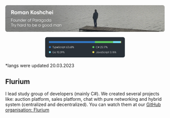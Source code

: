 <img src="./img/me.png" />

<p align="center">
   <img src="./img/langs-20-3-2023.svg" width="50%" >
</p>

\*langs were updated 20.03.2023

## Flurium
I lead study group of developers (mainly C#).
We created several projects like: auction platform, sales platform, chat with pure networking and hybrid system (centralized and decentralized). 
You can watch them at our [GitHub organisation: Flurium](https://github.com/flurium) 
